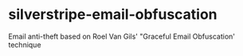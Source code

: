 silverstripe-email-obfuscation
==============================

Email anti-theft based on Roel Van Gils' "Graceful Email Obfuscation' technique
